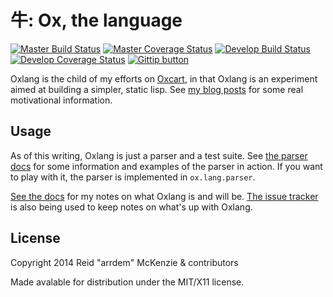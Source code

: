 # 牛: Ox, the language
[![Master Build Status](https://travis-ci.org/oxlang/oxlang.svg?branch=master)](https://travis-ci.org/oxlang/oxlang?branch=master)
[![Master Coverage Status](https://coveralls.io/repos/oxlang/oxlang/badge.png?branch=master)](https://coveralls.io/r/oxlang/oxlang?branch=master)
[![Develop Build Status](https://travis-ci.org/oxlang/oxlang.svg?branch=master)](https://travis-ci.org/oxlang/oxlang?branch=develop)
[![Develop Coverage Status](https://coveralls.io/repos/oxlang/oxlang/badge.png?branch=master)](https://coveralls.io/r/oxlang/oxlang?branch=develop)
[![Gittip button](http://img.shields.io/gittip/arrdem.svg)](https://www.gittip.com/arrdem/ "Support this project")

Oxlang is the child of my efforts on
[Oxcart](https://github.com/oxlang/oxcart), in that Oxlang is an
experiment aimed at building a simpler, static lisp. See
[my blog posts](http://arrdem.com/2014/09/10/ox:_a_preface/) for some
real motivational information.

## Usage

As of this writing, Oxlang is just a parser and a test suite. See
[the parser docs](/doc/parser.md) for some information and examples
of the parser in action. If you want to play with it, the parser is
implemented in `ox.lang.parser`.

[See the docs](/doc/README.md) for my notes on what Oxlang is and
will be. [The issue tracker](https://github.com/oxlang/oxlang/issues)
is also being used to keep notes on what's up with Oxlang.


## License

Copyright 2014 Reid "arrdem" McKenzie & contributors

Made avalable for distribution under the MIT/X11 license.
